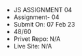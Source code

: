 * JS ASSIGNMENT 04 
* Assignment- 04
* Submit On: 07 Feb 23
* 48/60
* Privet Repo: N/A
* Live Site: N/A